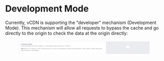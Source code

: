 # Development Mode

Currently, vCDN is supporting the "developer" mechanism (Development Mode). This mechanism will allow all requests to bypass the cache and go directly to the origin to check the data at the origin directly:

<figure><img src="../../.gitbook/assets/image (181).png" alt=""><figcaption></figcaption></figure>
